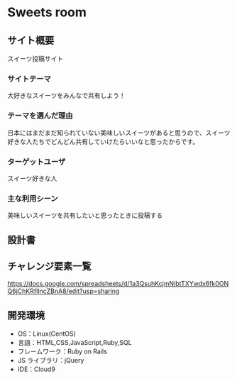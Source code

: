 # Sweets room

## サイト概要

スイーツ投稿サイト

### サイトテーマ

大好きなスイーツをみんなで共有しよう！

### テーマを選んだ理由

日本にはまだまだ知られていない美味しいスイーツがあると思うので、スイーツ好きな人たちでどんどん共有していけたらいいなと思ったからです。

### ターゲットユーザ

スイーツ好きな人

### 主な利用シーン

美味しいスイーツを共有したいと思ったときに投稿する



## 設計書



## チャレンジ要素一覧

https://docs.google.com/spreadsheets/d/1a3QsuhKcjmNibtTXYwdx6fk0ONQ6jChKRfIlncZBnA8/edit?usp=sharing

## 開発環境

- OS：Linux(CentOS)
- 言語：HTML,CSS,JavaScript,Ruby,SQL
- フレームワーク：Ruby on Rails
- JS ライブラリ：jQuery
- IDE：Cloud9


